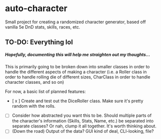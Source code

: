 # auto-character
Small project for creating a randomized character generator, based off vanilla 5e DnD stats, skills, races, etc.

## **TO-DO: Everything lol**

##### Hopefully, documenting this will help me straighten out my thoughts...

This is primarily going to be broken down into smaller classes in order to handle the different aspects of making a character 
(i.e. a Roller class in order to handle rolling die of different sizes, CharClass in order to handle character classes, and so on)

For now, a basic list of planned features:
- [ x ] Create and test out the DiceRoller class. Make sure it's pretty random with the rolls. 
- [ ] Consider how abstracted you want this to be. Should multiple parts of the character's information (Skills, Stats, Name, etc.) be separated into separate classes? Or nah, clump it all together. It's worth thinking about.
- [ ] (Down the road) Output of the data? GUI kind of deal, CLI-looking, file?
